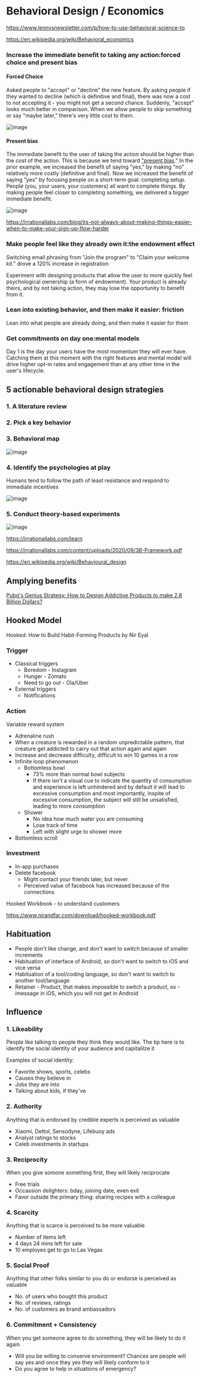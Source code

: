 # Behavioral Design / Economics

https://www.lennysnewsletter.com/p/how-to-use-behavioral-science-to

https://en.wikipedia.org/wiki/Behavioral_economics

### Increase the immediate benefit to taking any action:forced choice and present bias

#### Forced Choice

Asked people to "accept" or "decline" the new feature. By asking people if they wanted to decline (which is definitive and final), there was now a cost to not accepting it - you might not get a second chance. Suddenly, "accept" looks much better in comparison. When we allow people to skip something or say "maybe later," there's very little cost to them.

![image](../../media/Product-Management_Behavioral-Design-Economics-image1.jpg)

#### Present bias

The immediate benefit to the user of taking the action should be higher than the cost of the action. This is because we tend toward ["present bias](https://papers.ssrn.com/sol3/papers.cfm?abstract_id=3909663)." In the prior example, we increased the benefit of saying "yes," by making "no" relatively more costly (definitive and final). Now we increased the benefit of saying "yes" by focusing people on a short-term goal: completing setup. People (you, your users, your customers) all want to complete things. By making people feel closer to completing something, we delivered a bigger immediate benefit.

![image](../../media/Product-Management_Behavioral-Design-Economics-image2.jpg)

https://irrationallabs.com/blog/its-not-always-about-making-things-easier-when-to-make-your-sign-up-flow-harder

### Make people feel like they already own it:the endowment effect

Switching email phrasing from "Join the program" to "Claim your welcome kit." drove a 120% increase in registration

Experiment with designing products that allow the user to more quickly feel psychological ownership (a form of endowment). Your product is already theirs, and by not taking action, they may lose the opportunity to benefit from it.

### Lean into existing behavior, and then make it easier: friction

Lean into what people are already doing, and then make it easier for them

### Get commitments on day one:mental models

Day 1 is the day your users have the most momentum they will ever have. Catching them at this moment with the right features and mental model will drive higher opt-in rates and engagement than at any other time in the user's lifecycle.

## 5 actionable behavioral design strategies

### 1. A literature review

### 2. Pick a key behavior

### 3. Behavioral map

![image](../../media/Product-Management_Behavioral-Design-Economics-image3.jpg)

### 4. Identify the psychologies at play

Humans tend to follow the path of least resistance and respond to immediate incentives

![image](../../media/Product-Management_Behavioral-Design-Economics-image4.jpg)

### 5. Conduct theory-based experiments

![image](../../media/Product-Management_Behavioral-Design-Economics-image5.jpg)

https://irrationallabs.com/learn

https://irrationallabs.com/content/uploads/2020/09/3B-Framework.pdf

https://en.wikipedia.org/wiki/Behavioural_design

## Amplying benefits

[Pubg's Genius Strategy: How to Design Addictive Products to make 2.8 Billion Dollars?](https://www.youtube.com/watch?v=_5cXtYpYmdQ)

## Hooked Model

Hooked: How to Build Habit-Forming Products by Nir Eyal

### Trigger

- Classical triggers
    - Boredom - Instagram
    - Hunger - Zomato
    - Need to go out - Ola/Uber
- External triggers
    - Notifications

### Action

Variable reward system

- Adrenaline rush
- When a creature is rewarded in a random unpredictable pattern, that creature get addicted to carry out that action again and again
- Increase and decrease difficulty, difficult to win 10 games in a row
- Infinite loop phenomenon
    - Bottomless bowl
        - 73% more than normal bowl subjects
        - If there isn't a visual cue to indicate the quantity of consumption and experience is left unhindered and by default it will lead to excessive consumption and most importantly, inspite of excessive consumption, the subject will still be unsatisfied, leading to more consumption
    - Shower
        - No idea how much water you are consuming
        - Lose track of time
        - Left with slight urge to shower more
- Bottomless scroll

### Investment

- In-app purchases
- Delete facebook
    - Might contact your friends later, but never
    - Perceived value of facebook has increased because of the connections

Hooked Workbook - to understand customers

https://www.nirandfar.com/download/hooked-workbook.pdf

## Habituation

- People don't like change, and don't want to switch because of smaller increments
- Habituation of interface of Android, so don't want to switch to iOS and vice versa
- Habituation of a tool/coding language, so don't want to switch to another tool/language
- Retainer - Product, that makes impossible to switch a product, ex - imessage in iOS, which you will not get in Android

## Influence

### 1. Likeability

People like talking to people they think they would like. The tip here is to identify the social identity of your audience and capitalilze it

Examples of social identity:

- Favorite shows, sports, celebs
- Causes they believe in
- Jobs they are into
- Talking about kids, if they've

### 2. Authority

Anything that is endorsed by credible experts is perceived as valuable

- Xiaomi, Dettol, Sensodyne, Lifebuoy ads
- Analyst ratings to stocks
- Celeb investments in startups

### 3. Reciprocity

When you give somone something first, they will likely reciprocate

- Free trials
- Occassion delighters: bday, joining date, even exit
- Favor outside the primary thing: sharing recipes with a colleague

### 4. Scarcity

Anything that is scarce is perceived to be more valuable

- Number of items left
- 4 days 24 mins left for sale
- 10 employes get to go to Las Vegas

### 5. Social Proof

Anything that other folks similar to you do or endorse is perceived as valuable

- No. of users who bought this product
- No. of reviews, ratings
- No. of customers as brand ambassadors

### 6. Commitment + Consistency

When you get someone agree to do something, they will be likely to do it again

- Will you be willing to conserve environment? Chances are people will say yes and once they yes they will likely conform to it
- Do you agree to help in situations of emergency?
